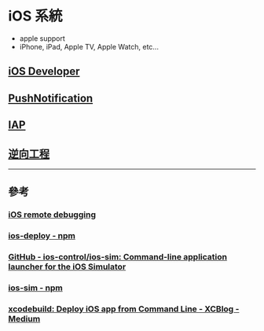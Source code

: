# iOS 系統

* apple support
* iPhone, iPad, Apple TV, Apple Watch, etc...

## [iOS Developer](./iOSDeveloper/README.md)

## [PushNotification](./PushNotification/README.md)

## [IAP](./IAP/README.md)

## [逆向工程](./ReverseEngineering/README.md)

---

## 參考

### [iOS remote debugging](https://dev.to/rickey_oak/ios-remote-debugging---a-how-to-guide-2onh)

### [ios-deploy - npm](https://www.npmjs.com/package/ios-deploy)

### [GitHub - ios-control/ios-sim: Command-line application launcher for the iOS Simulator](https://github.com/ios-control/ios-sim)

### [ios-sim - npm](https://www.npmjs.com/package/ios-sim)

### [xcodebuild: Deploy iOS app from Command Line - XCBlog - Medium](https://medium.com/xcblog/xcodebuild-deploy-ios-app-from-command-line-c6defff0d8b8)
